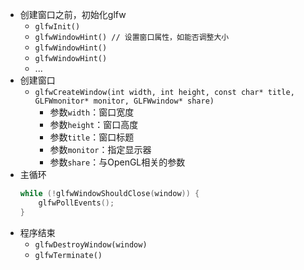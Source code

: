 - 创建窗口之前，初始化glfw
  - `glfwInit()`
  - `glfwWindowHint() // 设置窗口属性，如能否调整大小`
  - `glfwWindowHint()`
  - `glfwWindowHint()`
  - ...
- 创建窗口
  - `glfwCreateWindow(int width, int height, const char* title, GLFWmonitor* monitor, GLFWwindow* share)`
    - 参数`width`：窗口宽度
    - 参数`height`：窗口高度
    - 参数`title`：窗口标题
    - 参数`monitor`：指定显示器
    - 参数`share`：与OpenGL相关的参数
- 主循环
  ```c
  while (!glfwWindowShouldClose(window)) {
      glfwPollEvents();
  }
  ```
- 程序结束
  - `glfwDestroyWindow(window)`
  - `glfwTerminate()`
